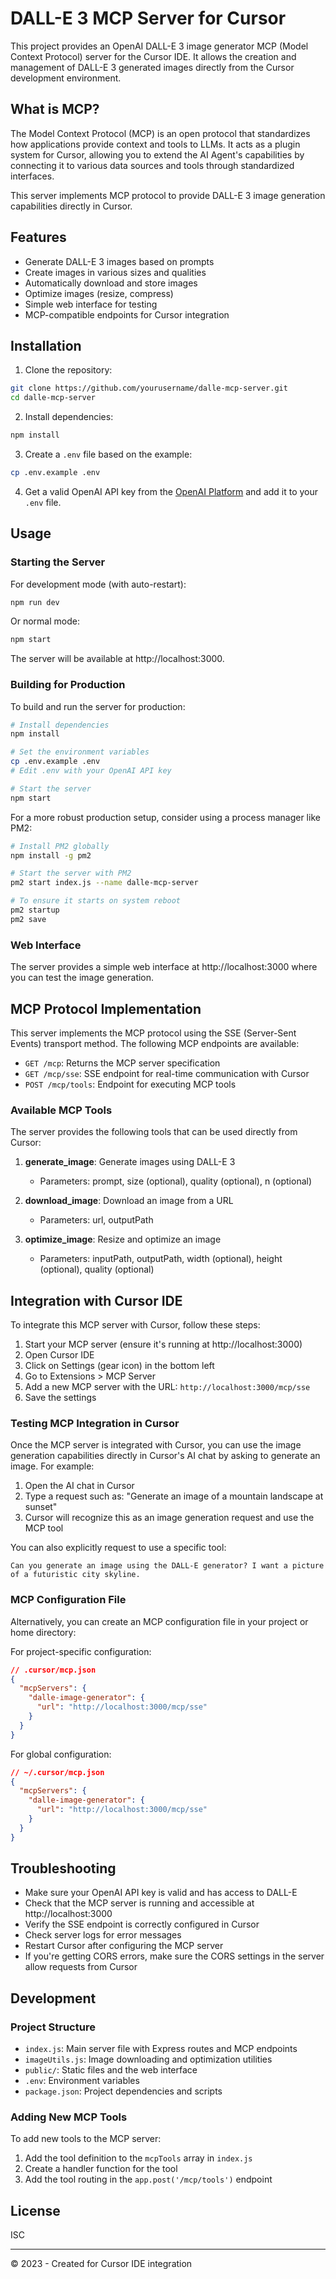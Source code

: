 # DALL-E 3 MCP Server for Cursor

This project provides an OpenAI DALL-E 3 image generator MCP (Model Context Protocol) server for the Cursor IDE. It allows the creation and management of DALL-E 3 generated images directly from the Cursor development environment.

## What is MCP?

The Model Context Protocol (MCP) is an open protocol that standardizes how applications provide context and tools to LLMs. It acts as a plugin system for Cursor, allowing you to extend the AI Agent's capabilities by connecting it to various data sources and tools through standardized interfaces.

This server implements MCP protocol to provide DALL-E 3 image generation capabilities directly in Cursor.

## Features

- Generate DALL-E 3 images based on prompts
- Create images in various sizes and qualities
- Automatically download and store images
- Optimize images (resize, compress)
- Simple web interface for testing
- MCP-compatible endpoints for Cursor integration

## Installation

1. Clone the repository:
```bash
git clone https://github.com/yourusername/dalle-mcp-server.git
cd dalle-mcp-server
```

2. Install dependencies:
```bash
npm install
```

3. Create a `.env` file based on the example:
```bash
cp .env.example .env
```

4. Get a valid OpenAI API key from the [OpenAI Platform](https://platform.openai.com/api-keys) and add it to your `.env` file.

## Usage

### Starting the Server

For development mode (with auto-restart):
```bash
npm run dev
```

Or normal mode:
```bash
npm start
```

The server will be available at http://localhost:3000.

### Building for Production

To build and run the server for production:

```bash
# Install dependencies
npm install

# Set the environment variables
cp .env.example .env
# Edit .env with your OpenAI API key

# Start the server
npm start
```

For a more robust production setup, consider using a process manager like PM2:

```bash
# Install PM2 globally
npm install -g pm2

# Start the server with PM2
pm2 start index.js --name dalle-mcp-server

# To ensure it starts on system reboot
pm2 startup
pm2 save
```

### Web Interface

The server provides a simple web interface at http://localhost:3000 where you can test the image generation.

## MCP Protocol Implementation

This server implements the MCP protocol using the SSE (Server-Sent Events) transport method. The following MCP endpoints are available:

- `GET /mcp`: Returns the MCP server specification
- `GET /mcp/sse`: SSE endpoint for real-time communication with Cursor
- `POST /mcp/tools`: Endpoint for executing MCP tools

### Available MCP Tools

The server provides the following tools that can be used directly from Cursor:

1. **generate_image**: Generate images using DALL-E 3
   - Parameters: prompt, size (optional), quality (optional), n (optional)

2. **download_image**: Download an image from a URL
   - Parameters: url, outputPath

3. **optimize_image**: Resize and optimize an image
   - Parameters: inputPath, outputPath, width (optional), height (optional), quality (optional)

## Integration with Cursor IDE

To integrate this MCP server with Cursor, follow these steps:

1. Start your MCP server (ensure it's running at http://localhost:3000)
2. Open Cursor IDE
3. Click on Settings (gear icon) in the bottom left
4. Go to Extensions > MCP Server
5. Add a new MCP server with the URL: `http://localhost:3000/mcp/sse`
6. Save the settings

### Testing MCP Integration in Cursor

Once the MCP server is integrated with Cursor, you can use the image generation capabilities directly in Cursor's AI chat by asking to generate an image. For example:

1. Open the AI chat in Cursor
2. Type a request such as: "Generate an image of a mountain landscape at sunset"
3. Cursor will recognize this as an image generation request and use the MCP tool

You can also explicitly request to use a specific tool:

```
Can you generate an image using the DALL-E generator? I want a picture of a futuristic city skyline.
```

### MCP Configuration File

Alternatively, you can create an MCP configuration file in your project or home directory:

For project-specific configuration:
```json
// .cursor/mcp.json
{
  "mcpServers": {
    "dalle-image-generator": {
      "url": "http://localhost:3000/mcp/sse"
    }
  }
}
```

For global configuration:
```json
// ~/.cursor/mcp.json
{
  "mcpServers": {
    "dalle-image-generator": {
      "url": "http://localhost:3000/mcp/sse"
    }
  }
}
```

## Troubleshooting

- Make sure your OpenAI API key is valid and has access to DALL-E
- Check that the MCP server is running and accessible at http://localhost:3000
- Verify the SSE endpoint is correctly configured in Cursor
- Check server logs for error messages
- Restart Cursor after configuring the MCP server
- If you're getting CORS errors, make sure the CORS settings in the server allow requests from Cursor

## Development

### Project Structure

- `index.js`: Main server file with Express routes and MCP endpoints
- `imageUtils.js`: Image downloading and optimization utilities
- `public/`: Static files and the web interface
- `.env`: Environment variables
- `package.json`: Project dependencies and scripts

### Adding New MCP Tools

To add new tools to the MCP server:

1. Add the tool definition to the `mcpTools` array in `index.js`
2. Create a handler function for the tool
3. Add the tool routing in the `app.post('/mcp/tools')` endpoint

## License

ISC

---

© 2023 - Created for Cursor IDE integration 